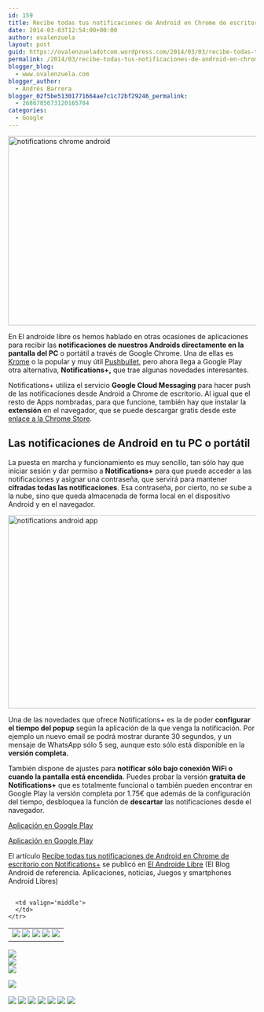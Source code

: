 ```yaml
---
id: 159
title: Recibe todas tus notificaciones de Android en Chrome de escritorio con Notifications+
date: 2014-03-03T12:54:00+00:00
author: ovalenzuela
layout: post
guid: https://ovalenzueladotcom.wordpress.com/2014/03/03/recibe-todas-tus-notificaciones-de-android-en-chrome-de-escritorio-con-notifications
permalink: /2014/03/recibe-todas-tus-notificaciones-de-android-en-chrome-de-escritorio-con-notifications.html
blogger_blog:
  - www.ovalenzuela.com
blogger_author:
  - Andrés Barrera
blogger_02f5be51301771664ae7c1c72bf29246_permalink:
  - 2686785673120165784
categories:
  - Google
---
```

[<img class="aligncenter size-full wp-image-129613" alt="notifications chrome android" src="http://www.elandroidelibre.com/wp-content/uploads/2014/03/notifications-chrome-android.png" width="625" height="385" />](http://www.elandroidelibre.com/wp-content/uploads/2014/03/notifications-chrome-android.png)

En El androide libre os hemos hablado en otras ocasiones de aplicaciones para recibir las **notificaciones de nuestros Androids directamente en la pantalla del PC** o portátil a través de Google Chrome. Una de ellas es <a title="Todas las notificaciones de Android en tu PC con Krome" href="http://www.elandroidelibre.com/2013/07/todas-las-notificaciones-de-android-en-tu-pc-con-krome.html" target="_blank">Krome</a> o la popular y muy útil <a title="Las notificaciones de tu Android en el PC con PushBullet ahora son aún mejores" href="http://www.elandroidelibre.com/2013/12/las-notificaciones-de-tu-android-en-el-pc-con-pushbullet-ahora-son-aun-mejores.html" target="_blank">Pushbullet</a>, pero ahora llega a Google Play otra alternativa, **Notifications+,** que trae algunas novedades interesantes.

Notifications+ utiliza el servicio **Google Cloud Messaging** para hacer push de las notificaciones desde Android a Chrome de escritorio. Al igual que el resto de Apps nombradas, para que funcione, también hay que instalar la **extensión** en el navegador, que se puede descargar gratis desde este <a title="https://chrome.google.com/webstore/detail/notifications%2B/jfmdjfjjkeknbdbaejfpdldijnmceaen" href="https://chrome.google.com/webstore/detail/notifications%2B/jfmdjfjjkeknbdbaejfpdldijnmceaen" target="_blank">enlace a la Chrome Store</a>.

## Las notificaciones de Android en tu PC o portátil

La puesta en marcha y funcionamiento es muy sencillo, tan sólo hay que iniciar sesión y dar permiso a **Notifications+** para que puede acceder a las notificaciones y asignar una contraseña, que servirá para mantener **cifradas todas las notificaciones**. Esa contraseña, por cierto, no se sube a la nube, sino que queda almacenada de forma local en el dispositivo Android y en el navegador.

[<img class="aligncenter size-full wp-image-129612" alt="notifications android app" src="http://www.elandroidelibre.com/wp-content/uploads/2014/03/notifications-android-app.png" width="625" height="393" />](http://www.elandroidelibre.com/wp-content/uploads/2014/03/notifications-android-app.png)

Una de las novedades que ofrece Notifications+ es la de poder **configurar el tiempo del popup** según la aplicación de la que venga la notificación. Por ejemplo un nuevo email se podrá mostrar durante 30 segundos, y un mensaje de WhatsApp sólo 5 seg, aunque esto sólo está disponible en la **versión completa.**

También dispone de ajustes para **notificar sólo bajo conexión WiFi o cuando la pantalla está encendida**. Puedes probar la versión **gratuita de Notifications+** que es totalmente funcional o también pueden encontrar en Google Play la versión completa por 1.75€ que además de la configuración del tiempo, desbloquea la función de **descartar** las notificaciones desde el navegador.

<a target="_blank" href="https://play.google.com/store/apps/details?id=nl.ndsc.notifications">Aplicación en Google Play</a>

<a target="_blank" href="https://play.google.com/store/apps/details?id=nl.ndsc.notificationskey">Aplicación en Google Play</a>

El artículo [Recibe todas tus notificaciones de Android en Chrome de escritorio con Notifications+](http://www.elandroidelibre.com/2014/03/recibe-todas-tus-notificaciones-de-android-en-chrome-de-escritorio-con-notifications.html) se publicó en [El Androide Libre](http://www.elandroidelibre.com) (El Blog Android de referencia. Aplicaciones, noticias, Juegos y smartphones Android Libres)


<img width="1" height="1" src="http://rss.feedsportal.com/c/34005/f/617036/s/37bc2b7c/sc/5/mf.gif" border="0" /> 

<div>
  <table border='0'>
    <tr>
      <td valign='middle'>
        <a href="http://share.feedsportal.com/share/twitter/?u=http%3A%2F%2Fwww.elandroidelibre.com%2F2014%2F03%2Frecibe-todas-tus-notificaciones-de-android-en-chrome-de-escritorio-con-notifications.html&t=Recibe+todas+tus+notificaciones+de+Android+en+Chrome+de+escritorio+con+Notifications%2B" target="_blank"><img src="http://res3.feedsportal.com/social/twitter.png" border="0" /></a> <a href="http://share.feedsportal.com/share/facebook/?u=http%3A%2F%2Fwww.elandroidelibre.com%2F2014%2F03%2Frecibe-todas-tus-notificaciones-de-android-en-chrome-de-escritorio-con-notifications.html&t=Recibe+todas+tus+notificaciones+de+Android+en+Chrome+de+escritorio+con+Notifications%2B" target="_blank"><img src="http://res3.feedsportal.com/social/facebook.png" border="0" /></a> <a href="http://share.feedsportal.com/share/linkedin/?u=http%3A%2F%2Fwww.elandroidelibre.com%2F2014%2F03%2Frecibe-todas-tus-notificaciones-de-android-en-chrome-de-escritorio-con-notifications.html&t=Recibe+todas+tus+notificaciones+de+Android+en+Chrome+de+escritorio+con+Notifications%2B" target="_blank"><img src="http://res3.feedsportal.com/social/linkedin.png" border="0" /></a> <a href="http://share.feedsportal.com/share/gplus/?u=http%3A%2F%2Fwww.elandroidelibre.com%2F2014%2F03%2Frecibe-todas-tus-notificaciones-de-android-en-chrome-de-escritorio-con-notifications.html&t=Recibe+todas+tus+notificaciones+de+Android+en+Chrome+de+escritorio+con+Notifications%2B" target="_blank"><img src="http://res3.feedsportal.com/social/googleplus.png" border="0" /></a> <a href="http://share.feedsportal.com/share/email/?u=http%3A%2F%2Fwww.elandroidelibre.com%2F2014%2F03%2Frecibe-todas-tus-notificaciones-de-android-en-chrome-de-escritorio-con-notifications.html&t=Recibe+todas+tus+notificaciones+de+Android+en+Chrome+de+escritorio+con+Notifications%2B" target="_blank"><img src="http://res3.feedsportal.com/social/email.png" border="0" /></a>
      </td>
      
      <td valign='middle'>
      </td>
    </tr>
  </table>
</div>

[<img src="http://da.feedsportal.com/r/186531318088/u/49/f/617036/c/34005/s/37bc2b7c/sc/5/rc/1/rc.img" border="0" />](http://da.feedsportal.com/r/186531318088/u/49/f/617036/c/34005/s/37bc2b7c/sc/5/rc/1/rc.htm)  
[<img src="http://da.feedsportal.com/r/186531318088/u/49/f/617036/c/34005/s/37bc2b7c/sc/5/rc/2/rc.img" border="0" />](http://da.feedsportal.com/r/186531318088/u/49/f/617036/c/34005/s/37bc2b7c/sc/5/rc/2/rc.htm)  
[<img src="http://da.feedsportal.com/r/186531318088/u/49/f/617036/c/34005/s/37bc2b7c/sc/5/rc/3/rc.img" border="0" />](http://da.feedsportal.com/r/186531318088/u/49/f/617036/c/34005/s/37bc2b7c/sc/5/rc/3/rc.htm)

[<img src="http://da.feedsportal.com/r/186531318088/u/49/f/617036/c/34005/s/37bc2b7c/a2.img" border="0" />](http://da.feedsportal.com/r/186531318088/u/49/f/617036/c/34005/s/37bc2b7c/a2.htm)
<img width="1" height="1" src="http://pi.feedsportal.com/r/186531318088/u/49/f/617036/c/34005/s/37bc2b7c/a2t.img" border="0" /> 

<div>
  <a href="http://feeds.feedburner.com/~ff/elandroidelibre?a=GwMpZZ0-wM8:ei9QjvoJoCc:ecdYMiMMAMM"><img src="http://feeds.feedburner.com/~ff/elandroidelibre?d=ecdYMiMMAMM" border="0" /></a> <a href="http://feeds.feedburner.com/~ff/elandroidelibre?a=GwMpZZ0-wM8:ei9QjvoJoCc:V_sGLiPBpWU"><img src="http://feeds.feedburner.com/~ff/elandroidelibre?i=GwMpZZ0-wM8:ei9QjvoJoCc:V_sGLiPBpWU" border="0" /></a> <a href="http://feeds.feedburner.com/~ff/elandroidelibre?a=GwMpZZ0-wM8:ei9QjvoJoCc:7Q72WNTAKBA"><img src="http://feeds.feedburner.com/~ff/elandroidelibre?d=7Q72WNTAKBA" border="0" /></a> <a href="http://feeds.feedburner.com/~ff/elandroidelibre?a=GwMpZZ0-wM8:ei9QjvoJoCc:dnMXMwOfBR0"><img src="http://feeds.feedburner.com/~ff/elandroidelibre?d=dnMXMwOfBR0" border="0" /></a> <a href="http://feeds.feedburner.com/~ff/elandroidelibre?a=GwMpZZ0-wM8:ei9QjvoJoCc:yIl2AUoC8zA"><img src="http://feeds.feedburner.com/~ff/elandroidelibre?d=yIl2AUoC8zA" border="0" /></a> <a href="http://feeds.feedburner.com/~ff/elandroidelibre?a=GwMpZZ0-wM8:ei9QjvoJoCc:qj6IDK7rITs"><img src="http://feeds.feedburner.com/~ff/elandroidelibre?d=qj6IDK7rITs" border="0" /></a> <a href="http://feeds.feedburner.com/~ff/elandroidelibre?a=GwMpZZ0-wM8:ei9QjvoJoCc:I9og5sOYxJI"><img src="http://feeds.feedburner.com/~ff/elandroidelibre?d=I9og5sOYxJI" border="0" /></a>
</div>

<img src="http://feeds.feedburner.com/~r/elandroidelibre/~4/GwMpZZ0-wM8" height="1" width="1" />